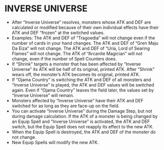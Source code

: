 
# INVERSE UNIVERSE

*   After “Inverse Universe” resolves, monsters whose ATK and DEF are calculated or modified because of their own individual effects have their ATK and DEF “frozen” at the switched values.
*   Examples: The ATK and DEF of “Tragoedia” will not change even if the number of cards in your hand changes. The ATK and DEF of “Gren Maju Da Eiza” will not change. The ATK and DEF of “Uria, Lord of Searing Flames” will not change. The ATK of “Arcanite Magician” will not change, even if the number of Spell Counters does.
*   If “Shrink” targets a monster that has been affected by “Inverse Universe” its ATK will be half of its original, printed ATK. After “Shrink” wears off, the monster’s ATK becomes its original, printed ATK.
*   If “Ojama Country” is switching the ATK and DEF of all monsters and “Inverse Universe” is played, the ATK and DEF values will be switched again. Even if “Ojama Country” leaves the field later, the values set by “Inverse Universe” will remain.
*   Monsters affected by “Inverse Universe” have their ATK and DEF switched for as long as they are face-up on the field.
*   You can activate “Inverse Universe” during the Damage Step, but not during damage calculation. If the ATK of a monster is being changed by an Equip Spell and “Inverse Universe” is activated, the ATK and DEF switch, but the Equip Spell does not reapply its effect to the new ATK.
*   When the Equip Spell is destroyed, the ATK and DEF of the monster do not change.
*   New Equip Spells will modify the new ATK.

  